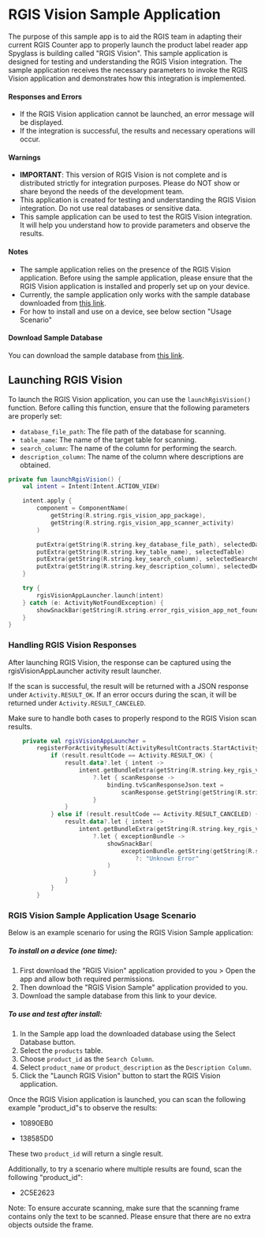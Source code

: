 
# RGIS Vision Sample Application

The purpose of this sample app is to aid the RGIS team in adapting their current RGIS Counter app to properly launch the product label reader app Spyglass is building called "RGIS Vision". This sample application is designed for testing and understanding the RGIS Vision integration. The sample application receives the necessary parameters to invoke the RGIS Vision application and demonstrates how this integration is implemented.

#### Responses and Errors
- If the RGIS Vision application cannot be launched, an error message will be displayed.
- If the integration is successful, the results and necessary operations will occur.

#### Warnings
- **IMPORTANT**: This version of RGIS Vision is not complete and is distributed strictly for integration purposes. Please do NOT show or share beyond the needs of the development team.
- This application is created for testing and understanding the RGIS Vision integration. Do not use real databases or sensitive data.
- This sample application can be used to test the RGIS Vision integration. It will help you understand how to provide parameters and observe the results.

#### Notes
- The sample application relies on the presence of the RGIS Vision application. Before using the sample application, please ensure that the RGIS Vision application is installed and properly set up on your device.
- Currently, the sample application only works with the sample database downloaded from [this link](https://drive.google.com/file/d/1RJbKIzAuQVpvN7NPymL7On54Aj-96C-E/view?usp=sharing).
- For how to install and use on a device, see below section "Usage Scenario"

#### Download Sample Database
You can download the sample database from [this link](https://drive.google.com/file/d/1RJbKIzAuQVpvN7NPymL7On54Aj-96C-E/view?usp=sharing).

## Launching RGIS Vision
To launch the RGIS Vision application, you can use the `launchRgisVision()` function. Before calling this function, ensure that the following parameters are properly set:

- `database_file_path`: The file path of the database for scanning.
- `table_name`: The name of the target table for scanning.
- `search_column`: The name of the column for performing the search.
- `description_column`: The name of the column where descriptions are obtained.

```kotlin
private fun launchRgisVision() {
    val intent = Intent(Intent.ACTION_VIEW)

    intent.apply {
        component = ComponentName(
            getString(R.string.rgis_vision_app_package),
            getString(R.string.rgis_vision_app_scanner_activity)
        )

        putExtra(getString(R.string.key_database_file_path), selectedDatabasePath)
        putExtra(getString(R.string.key_table_name), selectedTable)
        putExtra(getString(R.string.key_search_column), selectedSearchColumn)
        putExtra(getString(R.string.key_description_column), selectedDescriptionColumn)
    }

    try {
        rgisVisionAppLauncher.launch(intent)
    } catch (e: ActivityNotFoundException) {
        showSnackBar(getString(R.string.error_rgis_vision_app_not_found))
    }
}
```

### Handling RGIS Vision Responses
After launching RGIS Vision, the response can be captured using the rgisVisionAppLauncher activity result launcher.

If the scan is successful, the result will be returned with a JSON response under `Activity.RESULT_OK`. If an error occurs during the scan, it will be returned under `Activity.RESULT_CANCELED`.

Make sure to handle both cases to properly respond to the RGIS Vision scan results.



```kotlin
    private val rgisVisionAppLauncher =
        registerForActivityResult(ActivityResultContracts.StartActivityForResult()) { result ->
            if (result.resultCode == Activity.RESULT_OK) {
                result.data?.let { intent ->
                    intent.getBundleExtra(getString(R.string.key_rgis_vision_response))
                        ?.let { scanResponse ->
                            binding.tvScanResponseJson.text =
                                scanResponse.getString(getString(R.string.key_rgis_vision_response_json))
                        }
                }
            } else if (result.resultCode == Activity.RESULT_CANCELED) {
                result.data?.let { intent ->
                    intent.getBundleExtra(getString(R.string.key_rgis_vision_exception))
                        ?.let { exceptionBundle ->
                            showSnackBar(
                                exceptionBundle.getString(getString(R.string.key_rgis_vision_exception))
                                    ?: "Unknown Error"
                            )
                        }
                }
            }
        }
```

### RGIS Vision Sample Application Usage Scenario
Below is an example scenario for using the RGIS Vision Sample application:

##### To install on a device (one time):
1. First download the "RGIS Vision" application provided to you > Open the app and allow both required permissions.
2. Then download the "RGIS Vision Sample" application provided to you.
3. Download the sample database from this link to your device.
##### To use and test after install:
1. In the Sample app load the downloaded database using the Select Database button.
2. Select the `products` table.
3. Choose `product_id` as the `Search Column`.
4. Select `product_name` or `product_description` as the `Description Column`.
5. Click the "Launch RGIS Vision" button to start the RGIS Vision application.

Once the RGIS Vision application is launched, you can scan the following example "product_id"s to observe the results:

- 10890EB0

- 138585D0

These two `product_id` will return a single result.

Additionally, to try a scenario where multiple results are found, scan the following "product_id":

- 2C5E2623


Note: To ensure accurate scanning, make sure that the scanning frame contains only the text to be scanned. Please ensure that there are no extra objects outside the frame.